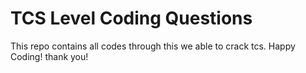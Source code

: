 # TCS Level Coding Questions

This repo contains all codes through this we able to crack tcs.
Happy Coding! thank you!